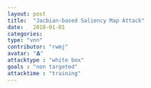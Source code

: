 ```yaml
---
layout: post
title:  "Jacbian-based Saliency Map Attack"
date:   2010-01-01
categories: 
type: "vnn"
contributor: "rwmj"
avatar: "𝝙"
attacktype : "white box"
goals : "non targeted"
attacktime : "training"
---
```


